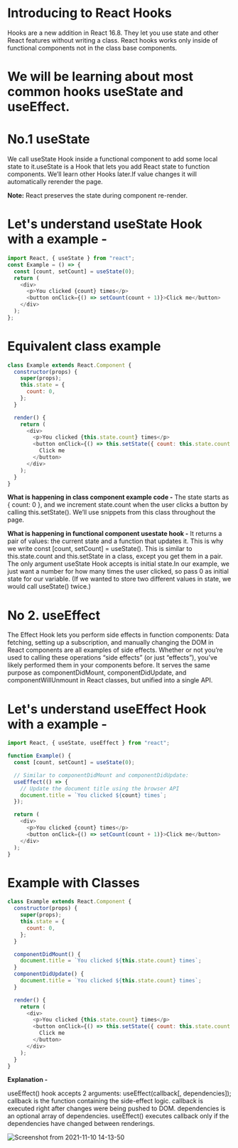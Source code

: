 # Introducing to React Hooks

Hooks are a new addition in React 16.8. They let you use state and other React features without writing a class. React hooks works only inside of functional components not in the class base components.

# We will be learning about most common hooks useState and useEffect.

# No.1 useState

We call useState Hook inside a functional component to add some local state to it.useState is a Hook that lets you add React state to function components. We’ll learn other Hooks later.If value changes it will automatically rerender the page.

**Note:** React preserves the state during component re-render.

# Let's understand useState Hook with a example -

```javascript
import React, { useState } from "react";
const Example = () => {
  const [count, setCount] = useState(0);
  return (
    <div>
      <p>You clicked {count} times</p>
      <button onClick={() => setCount(count + 1)}>Click me</button>
    </div>
  );
};
```

# Equivalent class example

```javascript
class Example extends React.Component {
  constructor(props) {
    super(props);
    this.state = {
      count: 0,
    };
  }

  render() {
    return (
      <div>
        <p>You clicked {this.state.count} times</p>
        <button onClick={() => this.setState({ count: this.state.count + 1 })}>
          Click me
        </button>
      </div>
    );
  }
}
```

**What is happening in class component example code -**
The state starts as { count: 0 }, and we increment state.count when the user clicks a button by calling this.setState(). We’ll use snippets from this class throughout the page.

**What is happening in functional component usestate hook -** It returns a pair of values: the current state and a function that updates it. This is why we write const [count, setCount] = useState(). This is similar to this.state.count and this.setState in a class, except you get them in a pair.
The only argument useState Hook accepts is initial state.In our example, we just want a number for how many times the user clicked, so pass 0 as initial state for our variable. (If we wanted to store two different values in state, we would call useState() twice.)

# No 2. useEffect

The Effect Hook lets you perform side effects in function components:
Data fetching, setting up a subscription, and manually changing the DOM in React components are all examples of side effects. Whether or not you’re used to calling these operations “side effects” (or just “effects”), you’ve likely performed them in your components before. It serves the same purpose as componentDidMount, componentDidUpdate, and componentWillUnmount in React classes, but unified into a single API.

# Let's understand useEffect Hook with a example -

```javascript
import React, { useState, useEffect } from "react";

function Example() {
  const [count, setCount] = useState(0);

  // Similar to componentDidMount and componentDidUpdate:
  useEffect(() => {
    // Update the document title using the browser API
    document.title = `You clicked ${count} times`;
  });

  return (
    <div>
      <p>You clicked {count} times</p>
      <button onClick={() => setCount(count + 1)}>Click me</button>
    </div>
  );
}
```

# Example with Classes

```javascript
class Example extends React.Component {
  constructor(props) {
    super(props);
    this.state = {
      count: 0,
    };
  }

  componentDidMount() {
    document.title = `You clicked ${this.state.count} times`;
  }
  componentDidUpdate() {
    document.title = `You clicked ${this.state.count} times`;
  }

  render() {
    return (
      <div>
        <p>You clicked {this.state.count} times</p>
        <button onClick={() => this.setState({ count: this.state.count + 1 })}>
          Click me
        </button>
      </div>
    );
  }
}
```

**Explanation -**

useEffect() hook accepts 2 arguments:
useEffect(callback[, dependencies]);
callback is the function containing the side-effect logic. callback is executed right after changes were being pushed to DOM.
dependencies is an optional array of dependencies. useEffect() executes callback only if the dependencies have changed between renderings.

![Screenshot from 2021-11-10 14-13-50](https://user-images.githubusercontent.com/52108435/141079847-65fe0029-7ed9-4428-a611-efcdf231f943.png)
